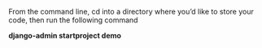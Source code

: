 From the command line, cd into a directory where you’d like to store your code, then run the following command


**django-admin startproject demo**
